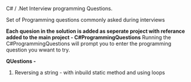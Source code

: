 C# / .Net Interview programming Questions.

Set of Programming questions commonly asked during interviews

**Each quesion in the solution is added as seperate project with referance added to the main project - C#ProgrammingQuestions**
Running the C#ProgrammingQuestions will prompt you to enter the programming question you wwant to try.


**QUestions -**
  1. Reversing a string - with inbuild static method and using loops
     
